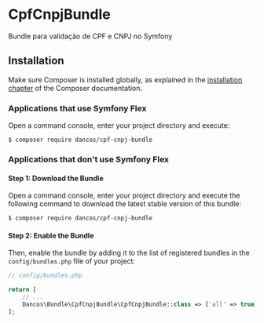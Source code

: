 # CpfCnpjBundle

Bundle para validação de CPF e CNPJ no Symfony

## Installation

Make sure Composer is installed globally, as explained in the [installation chapter](https://getcomposer.org/doc/00-intro.md) of the Composer documentation.

### Applications that use Symfony Flex

Open a command console, enter your project directory and execute:

```console
$ composer require dancos/cpf-cnpj-bundle
```

### Applications that don't use Symfony Flex

#### Step 1: Download the Bundle

Open a command console, enter your project directory and execute the following command to download the latest stable version of this bundle:

```console
$ composer require dancos/cpf-cnpj-bundle
```

#### Step 2: Enable the Bundle

Then, enable the bundle by adding it to the list of registered bundles in the `config/bundles.php` file of your project:

```php
// config/bundles.php

return [
    // ...
    Dancos\Bundle\CpfCnpjBundle\CpfCnpjBundle::class => ['all' => true],
];
```
